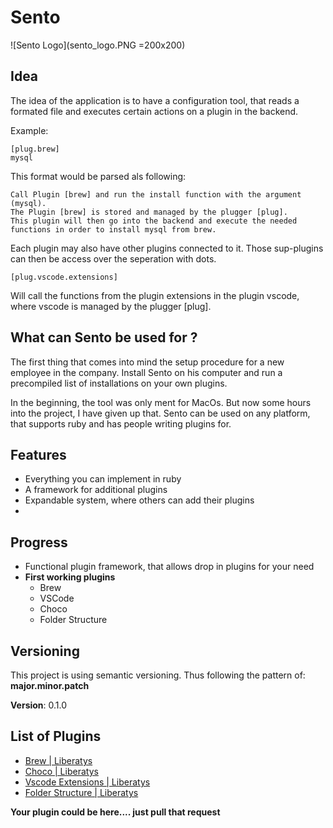 # Sento

![Sento Logo](sento_logo.PNG =200x200)


## Idea
The idea of the application is to have a configuration tool, that reads a formated file and executes certain actions on a plugin in the backend. 

Example:

    [plug.brew]
    mysql

This format would be parsed als following:

    Call Plugin [brew] and run the install function with the argument (mysql).
    The Plugin [brew] is stored and managed by the plugger [plug].
    This plugin will then go into the backend and execute the needed functions in order to install mysql from brew.

Each plugin may also have other plugins connected to it. Those sup-plugins can then be access over the seperation with dots.

    [plug.vscode.extensions]

Will call the functions from the plugin extensions in the plugin vscode, where vscode is managed by the plugger [plug].

## What can Sento be used for ? 

The first thing that comes into mind the setup procedure for a new employee in the company. 
Install Sento on his computer and run a precompiled list of installations on your own plugins.

In the beginning, the tool was only ment for MacOs. But now some hours into the project, I have given up that.
Sento can be used on any platform, that supports ruby and has people writing plugins for.

## Features

* Everything you can implement in ruby
* A framework for additional plugins
* Expandable system, where others can add their plugins
* 

## Progress

* Functional plugin framework, that allows drop in plugins for your need
* **First working plugins**
  * Brew
  * VSCode
  * Choco
  * Folder Structure

## Versioning
This project is using semantic versioning. 
Thus following the pattern of: **major.minor.patch**

**Version**: 0.1.0



## List of Plugins
* [Brew | Liberatys](Plugins/Brew.md)
* [Choco | Liberatys](Plugins/Choco.md)
* [Vscode Extensions | Liberatys](Plugins/VSCode_Extensions.md)
* [Folder Structure | Liberatys](Plugins/Folder_Structure.md)


**Your plugin could be here.... just pull that request**

